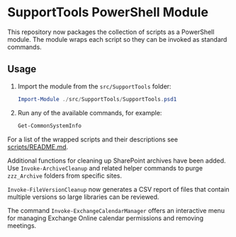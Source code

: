 # SupportTools PowerShell Module

This repository now packages the collection of scripts as a PowerShell module. The module wraps each script so they can be invoked as standard commands.

## Usage

1. Import the module from the `src/SupportTools` folder:
   ```powershell
   Import-Module ./src/SupportTools/SupportTools.psd1
   ```
2. Run any of the available commands, for example:
   ```powershell
   Get-CommonSystemInfo
   ```

For a list of the wrapped scripts and their descriptions see [scripts/README.md](scripts/README.md).

Additional functions for cleaning up SharePoint archives have been added. Use
`Invoke-ArchiveCleanup` and related helper commands to purge `zzz_Archive`
folders from specific sites.

`Invoke-FileVersionCleanup` now generates a CSV report of files that contain
multiple versions so large libraries can be reviewed.

The command `Invoke-ExchangeCalendarManager` offers an interactive menu for
managing Exchange Online calendar permissions and removing meetings.

